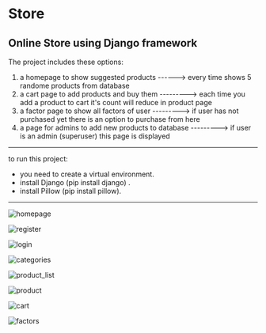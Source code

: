 # Store
Online Store using Django framework
----------------------------------------
The project includes these options:
1. a homepage to show suggested products ------> every time shows 5 randome products from database
2. a cart page to add products and buy them ---------> each time you add a product to cart it's count will reduce in product page
3. a factor page to show all factors of user ---------> if user has not purchased yet there is an option to purchase from here
4. a page for admins to add new products to database ---------> if user is an admin (superuser) this page is displayed 



-----------------------------------------
to run this project:
- you need to create a virtual environment.
- install Django (pip install django) .
- install Pillow (pip install pillow).
-----------------------------------------

![homepage](https://user-images.githubusercontent.com/78423228/145669282-cbaf85a4-e38a-4f60-b0c9-20520e95d7cb.jpg)

![register](https://user-images.githubusercontent.com/78423228/145669289-7cb37c81-0802-4481-81f3-917de3e7f048.jpg)

![login](https://user-images.githubusercontent.com/78423228/145669296-24d30f1f-6432-41bd-9347-14dad893b18a.jpg)

![categories](https://user-images.githubusercontent.com/78423228/145669305-0c7082e3-7e36-425e-a36d-4c4981fa5a96.jpg)

![product_list](https://user-images.githubusercontent.com/78423228/145669312-c591aac3-9e40-40dd-b282-92a9944f21a5.jpg)

![product](https://user-images.githubusercontent.com/78423228/145669314-9d98420d-c905-4cfa-a5ad-4d1e2fc84fbe.png)

![cart](https://user-images.githubusercontent.com/78423228/145669318-0d8ad33b-a3bf-4c47-b0e2-96d2f5963ee6.png)

![factors](https://user-images.githubusercontent.com/78423228/145669347-6471e836-f834-411c-928f-f32d56e2cb21.jpg)




